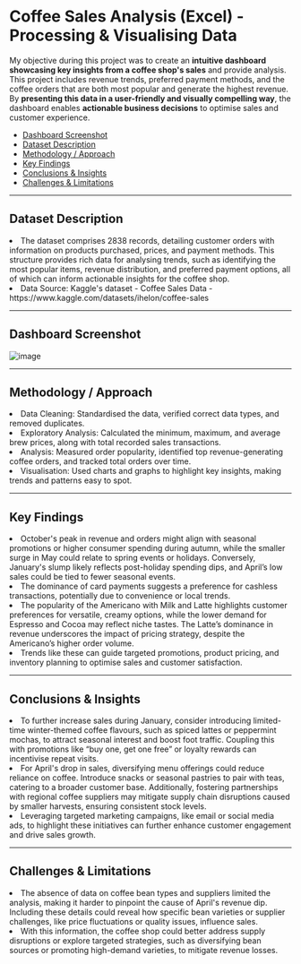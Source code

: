 # Coffee Sales Analysis (Excel) - Processing & Visualising Data

My objective during this project was to create an **intuitive dashboard showcasing key insights from a coffee shop's sales** and provide analysis. This project includes revenue trends, preferred payment methods, and the coffee orders that are both most popular and generate the highest revenue. By **presenting this data in a user-friendly and visually compelling way**, the dashboard enables **actionable business decisions** to optimise sales and customer experience.

<ul>
  <li><a href="#dashboard screenshot">Dashboard Screenshot</a></li>
  <li><a href="#dataset description">Dataset Description</a></li>
  <li><a href="#methodology / approach">Methodology / Approach</a></li>
  <li><a href="#key findings">Key Findings</a></li>
  <li><a href="#conclusions & insights">Conclusions & Insights</a></li>
  <li><a href="#challenges & limitations">Challenges & Limitations</a></li>
</ul>

<hr>
<h2 id="dataset description">Dataset Description</h2>

<li>The dataset comprises 2838 records, detailing customer orders with information on products purchased, prices, and payment methods. This structure provides rich data for analysing trends, such as identifying the most popular items, revenue distribution, and preferred payment options, all of which can inform actionable insights for the coffee shop.</li>
<li>Data Source: Kaggle's dataset - Coffee Sales Data - https://www.kaggle.com/datasets/ihelon/coffee-sales </li>

<hr>
<h2 id="dashboard screenshot">Dashboard Screenshot</h2>

![image](https://github.com/user-attachments/assets/59d9542c-4c71-4de1-a7f0-bcea0af65620)

<hr>
<h2 id="methodology / approach">Methodology / Approach</h2>

<li>Data Cleaning: Standardised the data, verified correct data types, and removed duplicates.</li>
<li>Exploratory Analysis: Calculated the minimum, maximum, and average brew prices, along with total recorded sales transactions.</li>
<li>Analysis: Measured order popularity, identified top revenue-generating coffee orders, and tracked total orders over time.</li>
<li>Visualisation: Used charts and graphs to highlight key insights, making trends and patterns easy to spot.</li>

<hr>
<h2 id="key findings">Key Findings</h2>

<li>October's peak in revenue and orders might align with seasonal promotions or higher consumer spending during autumn, while the smaller surge in May could relate to spring events or holidays. Conversely, January's slump likely reflects post-holiday spending dips, and April’s low sales could be tied to fewer seasonal events.</li>
<li>The dominance of card payments suggests a preference for cashless transactions, potentially due to convenience or local trends.</li>
<li>The popularity of the Americano with Milk and Latte highlights customer preferences for versatile, creamy options, while the lower demand for Espresso and Cocoa may reflect niche tastes. The Latte’s dominance in revenue underscores the impact of pricing strategy, despite the Americano’s higher order volume.</li>
<li>Trends like these can guide targeted promotions, product pricing, and inventory planning to optimise sales and customer satisfaction.</li>

<hr>
<h2 id="conclusions & insights">Conclusions & Insights</h2>

<li>To further increase sales during January, consider introducing limited-time winter-themed coffee flavours, such as spiced lattes or peppermint mochas, to attract seasonal interest and boost foot traffic. Coupling this with promotions like “buy one, get one free” or loyalty rewards can incentivise repeat visits.</li>
<li>For April's drop in sales, diversifying menu offerings could reduce reliance on coffee. Introduce snacks or seasonal pastries to pair with teas, catering to a broader customer base. Additionally, fostering partnerships with regional coffee suppliers may mitigate supply chain disruptions caused by smaller harvests, ensuring consistent stock levels.</li>
<li>Leveraging targeted marketing campaigns, like email or social media ads, to highlight these initiatives can further enhance customer engagement and drive sales growth.</li>

<hr>
<h2 id="challenges & limitations">Challenges & Limitations</h2>

<li>The absence of data on coffee bean types and suppliers limited the analysis, making it harder to pinpoint the cause of April's revenue dip. Including these details could reveal how specific bean varieties or supplier challenges, like price fluctuations or quality issues, influence sales. </li>
<li>With this information, the coffee shop could better address supply disruptions or explore targeted strategies, such as diversifying bean sources or promoting high-demand varieties, to mitigate revenue losses.</li>
